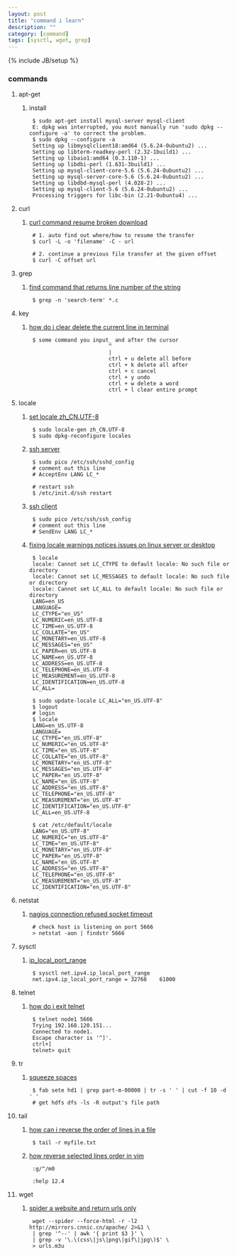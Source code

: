 ```yaml
---
layout: post
title: "command i learn"
description: ""
category: [command]
tags: [sysctl, wget, grep]
---
```

{% include JB/setup %}


### commands

1. apt-get

    1. install

            $ sudo apt-get install mysql-server mysql-client
            E: dpkg was interrupted, you must manually run 'sudo dpkg --configure -a' to correct the problem. 
            $ sudo dpkg --configure -a
            Setting up libmysqlclient18:amd64 (5.6.24-0ubuntu2) ...
            Setting up libterm-readkey-perl (2.32-1build1) ...
            Setting up libaio1:amd64 (0.3.110-1) ...
            Setting up libdbi-perl (1.631-3build1) ...
            Setting up mysql-client-core-5.6 (5.6.24-0ubuntu2) ...
            Setting up mysql-server-core-5.6 (5.6.24-0ubuntu2) ...
            Setting up libdbd-mysql-perl (4.028-2) ...
            Setting up mysql-client-5.6 (5.6.24-0ubuntu2) ...
            Processing triggers for libc-bin (2.21-0ubuntu4) ...

1. curl 

    1. [curl command resume broken download](http://www.cyberciti.biz/faq/curl-command-resume-broken-download/)

            # 1. auto find out where/how to resume the transfer
            $ curl -L -o 'filename' -C - url

            # 2. continue a previous file transfer at the given offset
            $ curl -C offset url

1. grep

    1. [find command that returns line number of the string](http://stackoverflow.com/questions/7600313/find-command-that-returns-line-number-of-the-string)

            $ grep -n 'search-term' *.c

1. key

    1. [how do i clear delete the current line in terminal](http://stackoverflow.com/questions/9679776/how-do-i-clear-delete-the-current-line-in-terminal)

            $ some command you input_ and after the cursor
                                    ^
                                    |
                                    ctrl + u delete all before
                                    ctrl + k delete all after
                                    ctrl + c cancel
                                    ctrl + y undo
                                    ctrl + w delete a word
                                    ctrl + l clear entire prompt

1. locale

    1. [set locale zh_CN.UTF-8](http://askubuntu.com/questions/162391/how-do-i-fix-my-locale-issue/229512#229512)

            $ sudo locale-gen zh_CN.UTF-8
            $ sudo dpkg-reconfigure locales

    1. [ssh server](https://wiki.debian.org/Locale)

            $ sudo pico /etc/ssh/sshd_config
            # conment out this line
            # AcceptEnv LANG LC_*

            # restart ssh
            $ /etc/init.d/ssh restart

    1. [ssh client](https://wiki.debian.org/Locale)

            $ sudo pico /etc/ssh/ssh_config
            # conment out this line
            # SendEnv LANG LC_*

    1. [fixing locale warnings notices issues on linux server or desktop](http://codetheory.in/fixing-locale-warnings-notices-issues-on-linux-server-or-desktop/)

            $ locale
            locale: Cannot set LC_CTYPE to default locale: No such file or directory
            locale: Cannot set LC_MESSAGES to default locale: No such file or directory
            locale: Cannot set LC_ALL to default locale: No such file or directory
            LANG=en_US
            LANGUAGE=
            LC_CTYPE="en_US"
            LC_NUMERIC=en_US.UTF-8
            LC_TIME=en_US.UTF-8
            LC_COLLATE="en_US"
            LC_MONETARY=en_US.UTF-8
            LC_MESSAGES="en_US"
            LC_PAPER=en_US.UTF-8
            LC_NAME=en_US.UTF-8
            LC_ADDRESS=en_US.UTF-8
            LC_TELEPHONE=en_US.UTF-8
            LC_MEASUREMENT=en_US.UTF-8
            LC_IDENTIFICATION=en_US.UTF-8
            LC_ALL=

            $ sudo update-locale LC_ALL="en_US.UTF-8"
            $ logout
            # login
            $ locale
            LANG=en_US.UTF-8
            LANGUAGE=
            LC_CTYPE="en_US.UTF-8"
            LC_NUMERIC="en_US.UTF-8"
            LC_TIME="en_US.UTF-8"
            LC_COLLATE="en_US.UTF-8"
            LC_MONETARY="en_US.UTF-8"
            LC_MESSAGES="en_US.UTF-8"
            LC_PAPER="en_US.UTF-8"
            LC_NAME="en_US.UTF-8"
            LC_ADDRESS="en_US.UTF-8"
            LC_TELEPHONE="en_US.UTF-8"
            LC_MEASUREMENT="en_US.UTF-8"
            LC_IDENTIFICATION="en_US.UTF-8"
            LC_ALL=en_US.UTF-8

            $ cat /etc/default/locale 
            LANG="en_US.UTF-8"
            LC_NUMERIC="en_US.UTF-8"
            LC_TIME="en_US.UTF-8"
            LC_MONETARY="en_US.UTF-8"
            LC_PAPER="en_US.UTF-8"
            LC_NAME="en_US.UTF-8"
            LC_ADDRESS="en_US.UTF-8"
            LC_TELEPHONE="en_US.UTF-8"
            LC_MEASUREMENT="en_US.UTF-8"
            LC_IDENTIFICATION="en_US.UTF-8"

1. netstat

    1. [nagios connection refused socket timeout](http://stackoverflow.com/questions/12088830/nagios-connection-refused-socket-timeout)

            # check host is listening on port 5666
            > netstat -aon | findstr 5666

1. sysctl

    1. [ip_local_port_range]((http://zookeeper-user.578899.n2.nabble.com/Zookeeper-listening-to-ports-other-than-clientPort-and-server-x-ports-td7580137.html#a7580138))

            $ sysctl net.ipv4.ip_local_port_range
            net.ipv4.ip_local_port_range = 32768    61000

1. telnet

    1. [how do i exit telnet](http://superuser.com/questions/486496/how-do-i-exit-telnet)

            $ telnet node1 5666
            Trying 192.168.120.151...
            Connected to node1.
            Escape character is '^]'.
            ctrl+]
            telnet> quit

1. tr

    1. [squeeze spaces](http://stackoverflow.com/questions/7142735/linux-cut-help-how-to-specify-more-spaces-for-the-delimiter)

            $ fab sete hd1 | grep part-m-00000 | tr -s ' ' | cut -f 10 -d ' '
            # get hdfs dfs -ls -R output's file path

1. tail

    1. [how can i reverse the order of lines in a file](http://stackoverflow.com/questions/742466/how-can-i-reverse-the-order-of-lines-in-a-file)

            $ tail -r myfile.txt

    1. [how reverse selected lines order in vim](http://superuser.com/questions/189947/how-reverse-selected-lines-order-in-vim)

            :g/^/m0

            :help 12.4

1. wget

    1. [spider a website and return urls only](http://stackoverflow.com/questions/2804467/spider-a-website-and-return-urls-only)

            wget --spider --force-html -r -l2 http://mirrors.cnnic.cn/apache/ 2>&1 \
            | grep '^--' | awk '{ print $3 }' \
            | grep -v '\.\(css\|js\|png\|gif\|jpg\)$' \
            > urls.m3u
